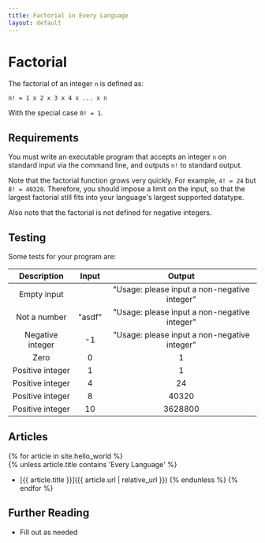 ```yaml
---
title: Factorial in Every Language
layout: default
---
```


# Factorial

The factorial of an integer `n` is defined as:

`n! = 1 x 2 x 3 x 4 x ... x n`

With the special case `0! = 1`.

## Requirements

You must write an executable program that accepts an integer `n` on standard
input via the command line, and outputs `n!` to standard output.

Note that the factorial function grows very quickly. For example, `4! = 24`
but `8! = 40320`. Therefore, you should impose a limit on the input, so that
the largest factorial still fits into your language's largest supported datatype.

Also note that the factorial is not defined for negative integers.

## Testing

Some tests for your program are:

| Description      | Input     | Output                                       |
| :--------------: | :-------: | :------------------------------------------: |
| Empty input      |           | "Usage: please input a non-negative integer" |
| Not a number     | "asdf"    | "Usage: please input a non-negative integer" |
| Negative integer | -1        | "Usage: please input a non-negative integer" |
| Zero             | 0         | 1                                            |
| Positive integer | 1         | 1                                            |
| Positive integer | 4         | 24                                           |
| Positive integer | 8         | 40320                                        |
| Positive integer | 10        | 3628800                                      |

## Articles

{% for article in site.hello_world %}    
  {% unless article.title contains 'Every Language' %}
  - [{{ article.title }}]({{ article.url | relative_url }})
  {% endunless %}
{% endfor %}

## Further Reading

- Fill out as needed
